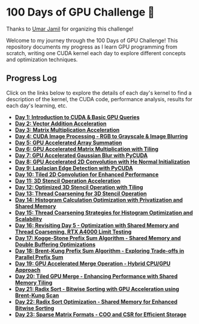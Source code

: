 # 100 Days of GPU Challenge 🚀

Thanks to [Umar Jamil](https://github.com/hkproj/100-days-of-gpu) for organizing this challenge!

Welcome to my journey through the 100 Days of GPU Challenge! This repository documents my progress as I learn GPU programming from scratch, writing one CUDA kernel each day to explore different concepts and optimization techniques.

## Progress Log

Click on the links below to explore the details of each day's kernel to find a description of the kernel, the CUDA code, performance analysis, results for each day's learning, etc.

- [**Day 1: Introduction to CUDA & Basic GPU Queries**](./day01)
- [**Day 2: Vector Addition Acceleration**](./day02)
- [**Day 3: Matrix Multiplication Acceleration**](./day03)
- [**Day 4: CUDA Image Processing - RGB to Grayscale & Image Blurring**](./day04)
- [**Day 5: GPU Accelerated Array Summation**](./day05)
- [**Day 6: GPU Accelerated Matrix Multiplication with Tiling**](./day06)
- [**Day 7: GPU Accelerated Gaussian Blur with PyCUDA**](./day07)
- [**Day 8: GPU Accelerated 2D Convolution with He Normal Initialization**](./day08)
- [**Day 9: Laplacian Edge Detection with PyCUDA**](./day09)
- [**Day 10: Tiled 2D Convolution for Enhanced Performance**](./day10)
- [**Day 11: 3D Stencil Operation Acceleration**](./day11)
- [**Day 12: Optimized 3D Stencil Operation with Tiling**](./day12)
- [**Day 13: Thread Coarsening for 3D Stencil Operation**](./day13)
- [**Day 14: Histogram Calculation Optimization with Privatization and Shared Memory**](./day14)
- [**Day 15: Thread Coarsening Strategies for Histogram Optimization and Scalability**](./day15)
- [**Day 16: Revisiting Day 5 - Optimization with Shared Memory and Thread Coarsening, RTX A4000 Limit Testing**](./day16)
- [**Day 17: Kogge-Stone Prefix Sum Algorithm - Shared Memory and Double Buffering Optimizations**](./day17)
- [**Day 18: Brent-Kung Prefix Sum Algorithm - Exploring Trade-offs in Parallel Prefix Sum**](./day18)
- [**Day 19: GPU Accelerated Merge Operation - Hybrid CPU/GPU Approach**](./day19)
- [**Day 20: Tiled GPU Merge - Enhancing Performance with Shared Memory Tiling**](./day20)
- [**Day 21: Radix Sort - Bitwise Sorting with GPU Acceleration using Brent-Kung Scan**](./day21)
- [**Day 22: Radix Sort Optimization - Shared Memory for Enhanced Bitwise Sorting**](./day22)
- [**Day 23: Sparse Matrix Formats - COO and CSR for Efficient Storage**](./day23)